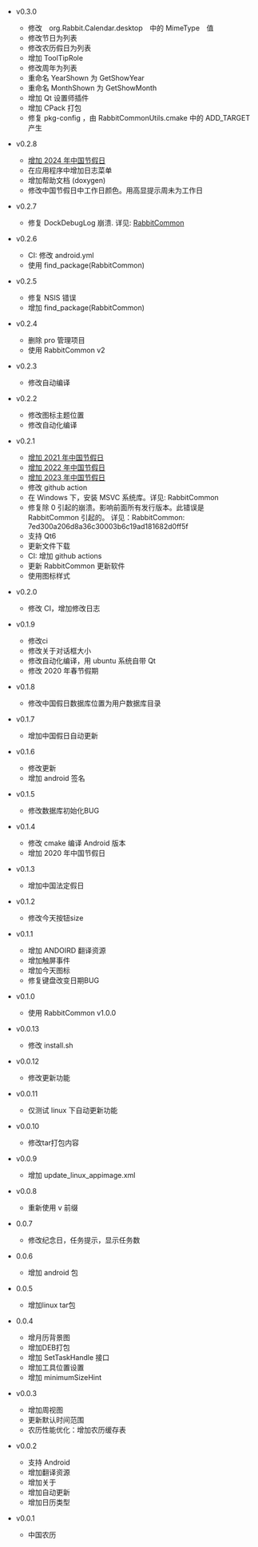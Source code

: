 - v0.3.0
  + 修改　org.Rabbit.Calendar.desktop　中的 MimeType　值
  + 修改节日为列表
  + 修改农历假日为列表
  + 增加 ToolTipRole
  + 修改周年为列表
  + 重命名 YearShown 为 GetShowYear
  + 重命名 MonthShown 为 GetShowMonth
  + 增加 Qt 设置师插件
  + 增加 CPack 打包
  + 修复 pkg-config ，由 RabbitCommonUtils.cmake 中的 ADD_TARGET 产生
  
- v0.2.8
  + [增加 2024 年中国节假日](https://www.gov.cn/zhengce/content/202310/content_6911527.htm)
  + 在应用程序中增加日志菜单
  + 增加帮助文档 (doxygen)
  + 修改中国节假日中工作日颜色。用高显提示周未为工作日

- v0.2.7
  + 修复 DockDebugLog 崩溃. 详见: [RabbitCommon](https://github.com/KangLin/RabbitCommon/commit/af2e434e39af35876113436ead2a946efcf74199)

- v0.2.6
  + CI: 修改 android.yml
  + 使用 find_package(RabbitCommon)

- v0.2.5
  + 修复 NSIS 错误
  + 增加 find_package(RabbitCommon)

- v0.2.4
  + 删除 pro 管理项目
  + 使用 RabbitCommon v2

- v0.2.3
  + 修改自动编译

- v0.2.2
  + 修改图标主题位置
  + 修改自动化编译

- v0.2.1
  + [增加 2021 年中国节假日](https://www.gov.cn/gongbao/content/2020/content_5567750.htm)
  + [增加 2022 年中国节假日](http://www.gov.cn/zhengce/content/2021-10/25/content_5644835.htm)
  + [增加 2023 年中国节假日](http://www.gov.cn/zhengce/content/2022-12/08/content_5730844.htm)
  + 修改 github action
  + 在 Windows 下，安装 MSVC 系统库。详见: RabbitCommon
  + 修复除 0 引起的崩溃。影响前面所有发行版本。此错误是 RabbitCommon 引起的。
    详见：RabbitCommon: 7ed300a206d8a36c30003b6c19ad181682d0ff5f
  + 支持 Qt6
  + 更新文件下载
  + CI: 增加 github actions
  + 更新 RabbitCommon 更新软件
  + 使用图标样式

- v0.2.0
  + 修改 CI，增加修改日志

- v0.1.9
  + 修改ci
  + 修改关于对话框大小
  + 修改自动化编译，用 ubuntu 系统自带 Qt
  + 修改 2020 年春节假期

- v0.1.8
  + 修改中国假日数据库位置为用户数据库目录

- v0.1.7
  + 增加中国假日自动更新

- v0.1.6
  + 修改更新
  + 增加 android 签名

- v0.1.5
  + 修改数据库初始化BUG

- v0.1.4
  + 修改 cmake 编译 Android 版本
  + 增加 2020 年中国节假日

- v0.1.3
  + 增加中国法定假日

- v0.1.2
  + 修改今天按钮size

- v0.1.1
  + 增加 ANDOIRD 翻译资源
  + 增加触屏事件
  + 增加今天图标
  + 修复键盘改变日期BUG

- v0.1.0
  + 使用 RabbitCommon v1.0.0

- v0.0.13
  + 修改 install.sh

- v0.0.12
  + 修改更新功能

- v0.0.11
  + 仅测试 linux 下自动更新功能

- v0.0.10
  + 修改tar打包内容
  
- v0.0.9
  + 增加 update_linux_appimage.xml

- v0.0.8
  + 重新使用 v 前缀

- 0.0.7
  + 修改纪念日，任务提示，显示任务数
  
- 0.0.6
  + 增加 android 包
  
- 0.0.5
  + 增加linux tar包
  
- 0.0.4
  + 增月历背景图
  + 增加DEB打包
  + 增加 SetTaskHandle 接口
  + 增加工具位置设置
  + 增加 minimumSizeHint 
  
- v0.0.3
  + 增加周视图
  + 更新默认时间范围
  + 农历性能优化：增加农历缓存表

- v0.0.2
  + 支持 Android
  + 增加翻译资源
  + 增加关于
  + 增加自动更新
  + 增加日历类型
  
- v0.0.1
  - 中国农历
